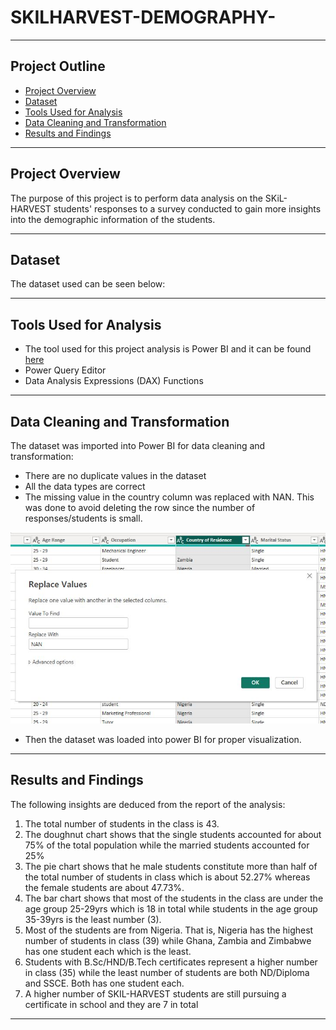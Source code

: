# SKILHARVEST-DEMOGRAPHY-


---

## **Project Outline**
- [Project Overview](#Project-Overview)
- [Dataset](#Dataset)
- [Tools Used for Analysis](#Tools-Used-for-Analysis)
- [Data Cleaning and Transformation](#Data-Cleaning-and-Transformation)
- [Results and Findings](#Results-and-Findings)

---

## Project Overview

The purpose of this project is to perform data analysis on the SKiL-HARVEST students' responses to a survey conducted to gain more insights into the demographic information of the students.

---
## Dataset
The dataset used can be seen below:


---

## Tools Used for Analysis 
- The tool used for this project analysis is Power BI and it can be found [here](https://powerbi.microsoft.com/en-us/downloads/)
- Power Query Editor
- Data Analysis Expressions (DAX) Functions 

---

## Data Cleaning and Transformation

The dataset was imported into Power BI for data cleaning and transformation:

- There are no duplicate values in the dataset
- All the data types are correct
- The missing value in the country column was replaced with NAN. This was done to avoid deleting the row since the number of responses/students is small.

![](IMG-20240330-WA0017.jpg)

- Then the dataset was loaded into power BI for proper visualization.

---

## Results and Findings

The following insights are deduced from the report of the analysis:

1. The total number of students in the class is 43.
2. The doughnut chart shows that the single students accounted for about 75% of the total population while the married students accounted for 25%
3. The pie chart shows that he male students constitute more than half of the total number of students in class which is about 52.27% whereas the female students are about 47.73%.
4. The bar chart shows that most of the students in the class are under the age group 25-29yrs which is 18 in total while students in the age group 35-39yrs is the least number (3).
5. Most of the students are from Nigeria. That is, Nigeria has the highest number of students in class (39) while Ghana, Zambia and Zimbabwe has one student each which is the least.
6. Students with B.Sc/HND/B.Tech certificates represent a higher number in class (35) while the least number of students are both ND/Diploma and SSCE. Both has one student each.
7. A higher number of SKIL-HARVEST students are still pursuing a certificate in school and they are 7 in total

---
